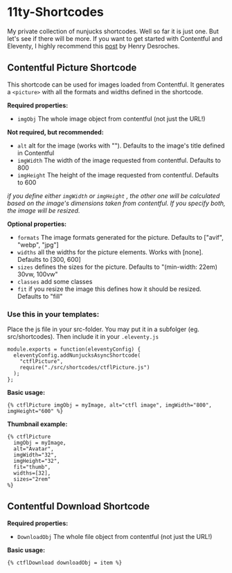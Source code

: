 # 11ty-Shortcodes
My private collection of nunjucks shortcodes. Well so far it is just one. But let's see if there will be more.
If you want to get started with Contentful and Eleventy, I highly recommend this [post](https://henry.codes/writing/how-to-use-contentful-with-eleventy/) by Henry Desroches. 

## Contentful Picture Shortcode

This shortcode can be used for images loaded from Contentful.
It generates a `<picture>` with all the formats and widths defined in the shortcode.

**Required properties:**
  - `imgObj` The whole image object from contentful (not just the URL!)

**Not required, but recommended:**
  - `alt` alt for the image (works with ""). Defaults to the image's title defined in Contentful
  - `imgWidth` The width of the image requested from contentful. Defaults to 800
  - `imgHeight` The height of the image requested from contentful. Defaults to 600

_if you define either `imgWidth` or `imgHeight` , the other one will be calculated based on the image's
  dimensions taken from contentful. If you specify both, the image will be resized._

**Optional properties:**
  - `formats` The image formats generated for the picture. Defaults to ["avif", "webp", "jpg"]
  - `widths` all the widths for the picture elements. Works with [none]. Defaults to [300, 600]
  - `sizes` defines the sizes for the picture. Defaults to "(min-width: 22em) 30vw, 100vw"
  - `classes` add some classes
  - `fit` if you resize the image this defines how it should be resized. Defaults to "fill"
  
### Use this in your templates:
Place the js file in your src-folder. You may put it in a subfolger (eg. src/shortcodes). Then include it in your `.eleventy.js`
```
module.exports = function(eleventyConfig) {
  eleventyConfig.addNunjucksAsyncShortcode(
    "ctflPicture",
    require("./src/shortcodes/ctflPicture.js")
  );
};
```

**Basic usage:**
```
{% ctflPicture imgObj = myImage, alt="ctfl image", imgWidth="800", imgHeight="600" %}
```

**Thumbnail example:**
```
{% ctflPicture
  imgObj = myImage,
  alt="Avatar",
  imgWidth="32",
  imgHeight="32",
  fit="thumb",
  widths=[32],
  sizes="2rem"
%}
```


## Contentful Download Shortcode

**Required properties:**
  - `DownloadObj` The whole file object from contentful (not just the URL!)
  
**Basic usage:**
```
{% ctflDownload downloadObj = item %}
```
